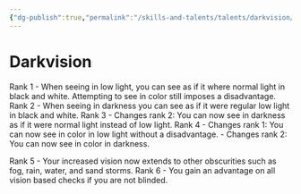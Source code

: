 ```yaml
---
{"dg-publish":true,"permalink":"/skills-and-talents/talents/darkvision/"}
---
```


# Darkvision
Rank 1
	- When seeing in low light, you can see as if it where normal light in black and white. Attempting to see in color still imposes a disadvantage.
Rank 2
	- When seeing in darkness you can see as if it were regular low light in black and white.
Rank 3
	- Changes rank 2: You can now see in darkness as if it were normal light instead of low light.
Rank 4
	- Changes rank 1: You can now see in color in low light without a disadvantage.
	- Changes rank 2: You can now see in color in darkness.

Rank 5
	- Your increased vision now extends to other obscurities such as fog, rain, water, and sand storms.
Rank 6
	- You gain an advantage on all vision based checks if you are not blinded.